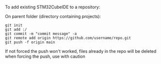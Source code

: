 To add existing STM32CubeIDE to a repository:

On parent folder (directory containing projects):
```
git init
git add :/
git commit -m "commit message" -a
git remote add origin https://github.com/username/repo.git
git push -f origin main
```
If not forced the push won't worked, files already in the repo will be deleted when forcing the push, use with caution
